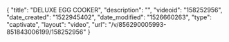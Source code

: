{
    "title": "DELUXE EGG COOKER",
    "description": "",
    "videoid": "158252956",
    "date_created": "1522945402",
    "date_modified": "1526660263",
    "type": "captivate",
    "layout": "video",
    "url": "\/v\/856290005993-851843006199\/158252956"
}